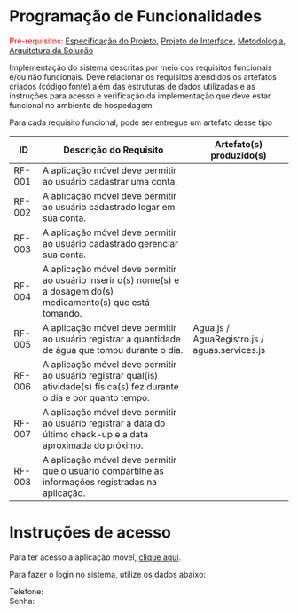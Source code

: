 # Programação de Funcionalidades

<span style="color:red">Pré-requisitos: <a href="https://github.com/ICEI-PUC-Minas-PMV-ADS/pmv-ads-2023-1-e3-proj-mov-t4-melhor-idade/blob/main/docs/02-Especifica%C3%A7%C3%A3o%20do%20Projeto.md"> Especificação do Projeto</a></span>, <a href="https://github.com/ICEI-PUC-Minas-PMV-ADS/pmv-ads-2023-1-e3-proj-mov-t4-melhor-idade/blob/main/docs/04-Projeto%20de%20Interface.md"> Projeto de Interface</a>, <a href="https://github.com/ICEI-PUC-Minas-PMV-ADS/pmv-ads-2023-1-e3-proj-mov-t4-melhor-idade/blob/main/docs/03-Metodologia.md"> Metodologia</a>, <a href="https://github.com/ICEI-PUC-Minas-PMV-ADS/pmv-ads-2023-1-e3-proj-mov-t4-melhor-idade/blob/main/docs/05-Arquitetura%20da%20Solu%C3%A7%C3%A3o.md"> Arquitetura da Solução</a>

Implementação do sistema descritas por meio dos requisitos funcionais e/ou não funcionais. Deve relacionar os requisitos atendidos os artefatos criados (código fonte) além das estruturas de dados utilizadas e as instruções para acesso e verificação da implementação que deve estar funcional no ambiente de hospedagem.

Para cada requisito funcional, pode ser entregue um artefato desse tipo

|ID    | Descrição do Requisito  | Artefato(s) produzido(s) |
|------|-----------------------------------------|----|
|RF-001| A aplicação móvel deve permitir ao usuário cadastrar uma conta. |  | 
|RF-002| A aplicação móvel deve permitir ao usuário cadastrado logar em sua conta. |  | 
|RF-003| A aplicação móvel deve permitir ao usuário cadastrado gerenciar sua conta.  |  |
|RF-004| A aplicação móvel deve permitir ao usuário inserir o(s) nome(s) e a dosagem do(s) medicamento(s) que está tomando.   |  |
|RF-005| A aplicação móvel deve permitir ao usuário registrar a quantidade de água que tomou durante o dia. | Agua.js / AguaRegistro.js / aguas.services.js |
|RF-006| A aplicação móvel deve permitir ao usuário registrar qual(is) atividade(s) física(s) fez durante o dia e por quanto tempo.    |  |
|RF-007| A aplicação móvel deve permitir ao usuário registrar a data do último check-up e a data aproximada do próximo.   |  |
|RF-008| A aplicação móvel deve permitir que o usuário compartilhe as informações registradas na aplicação.   |  |


# Instruções de acesso

Para ter acesso a aplicação móvel, <a href="">clique aqui</a>.

Para fazer o login no sistema, utilize os dados abaixo:

Telefone: 
<br>
Senha: 
